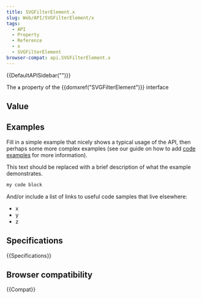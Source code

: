```yaml
---
title: SVGFilterElement.x
slug: Web/API/SVGFilterElement/x
tags:
  - API
  - Property
  - Reference
  - x
  - SVGFilterElement
browser-compat: api.SVGFilterElement.x
---
```

{{DefaultAPISidebar("")}}

The **`x`** property of the {{domxref("SVGFilterElement")}} interface 

## Value



## Examples

Fill in a simple example that nicely shows a typical usage of the API, then perhaps some more complex examples (see our guide on how to add [code examples](/en-US/docs/MDN/Contribute/Structures/Code_examples) for more information).

This text should be replaced with a brief description of what the example demonstrates.

```js
my code block
```

And/or include a list of links to useful code samples that live elsewhere:

*   x
*   y
*   z

## Specifications

{{Specifications}}

## Browser compatibility

{{Compat}}


